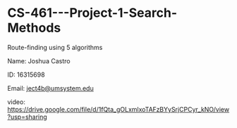 # CS-461---Project-1-Search-Methods
Route-finding using 5 algorithms


Name: Joshua Castro

ID: 16315698

Email: ject4b@umsystem.edu

video: https://drive.google.com/file/d/1fQta_gOLxmlxoTAFzBYySrjCPCyr_kNO/view?usp=sharing

